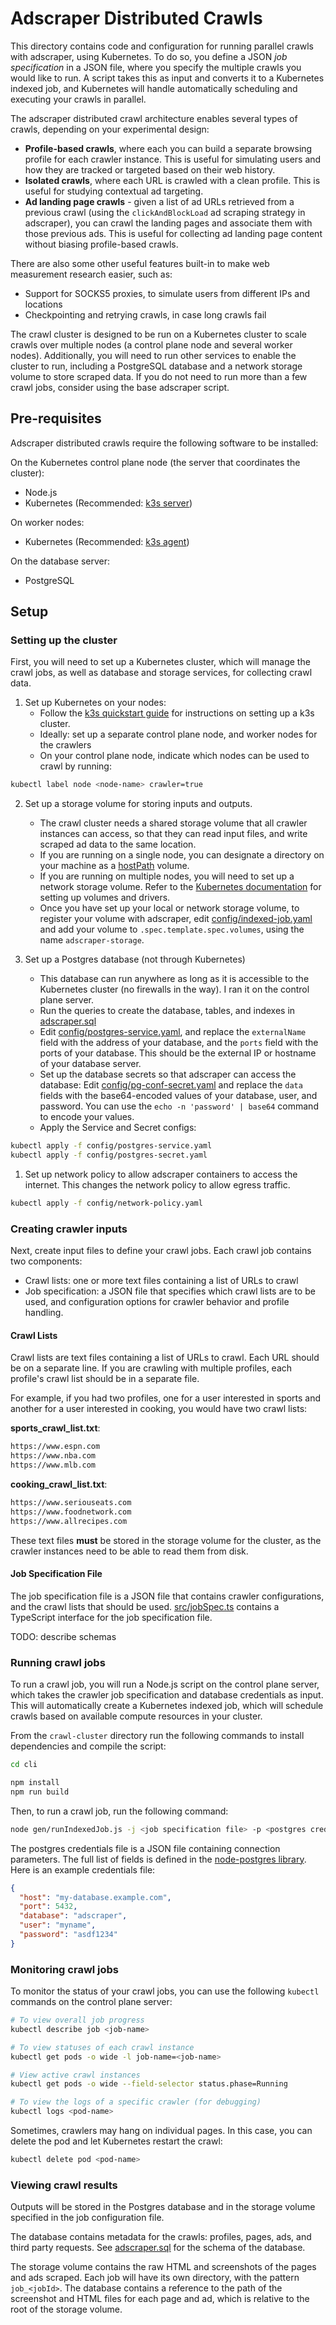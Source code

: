 # Adscraper Distributed Crawls

This directory contains code and configuration for running parallel crawls with
adscraper, using Kubernetes. To do so, you define a JSON
_job specification_ in a JSON file,
where you specify the multiple crawls you would like to run. A script takes
this as input and converts it to a Kubernetes indexed job, and Kubernetes
will handle automatically scheduling and executing your crawls in parallel.

The adscraper distributed crawl architecture enables several types of crawls,
depending on your experimental design:

- **Profile-based crawls**, where each you can build a separate browsing profile
  for each crawler instance. This is useful for simulating users and how they
  are tracked or targeted based on their web history.
- **Isolated crawls**, where each URL is crawled with a clean profile. This is
  useful for studying contextual ad targeting.
- **Ad landing page crawls** - given a list of ad URLs retrieved from a previous
  crawl (using the `clickAndBlockLoad` ad scraping strategy in adscraper),
  you can crawl the landing pages and associate them with those previous
  ads. This is useful for collecting ad landing page content without biasing
  profile-based crawls.

There are also some other useful features built-in to make web measurement
research easier, such as:

- Support for SOCKS5 proxies, to simulate users from different IPs and locations
- Checkpointing and retrying crawls, in case long crawls fail

The crawl cluster is designed to be run on a Kubernetes cluster to scale crawls
over multiple nodes (a control plane node and several worker nodes).
Additionally, you will need to run other
services to enable the cluster to run, including a PostgreSQL database and
a network storage volume to store scraped data.
If you do not need to run more than a few crawl jobs, consider using the
base adscraper script.

## Pre-requisites

Adscraper distributed crawls require the following software to be installed:

On the Kubernetes control plane node (the server that coordinates the cluster):

- Node.js
- Kubernetes (Recommended: [k3s server](https://k3s.io/))

On worker nodes:

- Kubernetes (Recommended: [k3s agent](https://k3s.io/))

On the database server:

- PostgreSQL

## Setup

### Setting up the cluster

First, you will need to set up a Kubernetes cluster, which will manage the
crawl jobs, as well as database and storage services, for collecting crawl data.

1. Set up Kubernetes on your nodes:
   - Follow the [k3s quickstart guide](https://docs.k3s.io/quick-start)
     for instructions on setting up a k3s cluster.
   - Ideally: set up a separate control plane node, and worker nodes for the
     crawlers
   - On your control plane node, indicate which nodes can be used to crawl by running:

```sh
kubectl label node <node-name> crawler=true
```

2. Set up a storage volume for storing inputs and outputs.
    - The crawl cluster needs a shared storage volume that all crawler instances
      can access, so that they can read input files, and write scraped ad data
      to the same location.
    - If you are running on a single node, you can designate a directory on
      your machine as a [hostPath](https://kubernetes.io/docs/concepts/storage/volumes/#hostpath)
      volume.
    - If you are running on multiple nodes, you will need to set up a network
      storage volume. Refer to the [Kubernetes documentation](https://kubernetes.io/docs/concepts/storage/volumes)
      for setting up volumes and drivers.
    - Once you have set up your local or network storage volume,
      to register your volume with adscraper, edit
      [config/indexed-job.yaml](config/indexed-job.yaml)
      and add your volume to `.spec.template.spec.volumes`,
      using the name `adscraper-storage`.

3. Set up a Postgres database (not through Kubernetes)
    - This database can run anywhere as long as it is accessible to the
      Kubernetes cluster (no firewalls in the way). I ran it on the control
      plane server.
    - Run the queries to create the database, tables, and indexes in [adscraper.sql](../adscraper.sql)
    - Edit [config/postgres-service.yaml](config/postgres-service.yaml), and replace
      the `externalName` field with the address of your database,
      and the `ports` field with the ports of your database. This should be the
      external IP or hostname of your database server.
    - Set up the database secrets so that adscraper can access the database:
      Edit [config/pg-conf-secret.yaml](config/pg-conf-secret.yaml) and replace
      the `data` fields with the base64-encoded values of your database, user,
      and password. You can use the `echo -n 'password' | base64` command to
      encode your values.
    - Apply the Service and Secret configs:

```sh
kubectl apply -f config/postgres-service.yaml
kubectl apply -f config/postgres-secret.yaml
```

1. Set up network policy to allow adscraper
   containers to access the internet. This changes the network policy to allow
   egress traffic.

```sh
kubectl apply -f config/network-policy.yaml
```

### Creating crawler inputs

Next, create input files to define your crawl jobs. Each crawl job contains
two components:

- Crawl lists: one or more text files containing a list of URLs to crawl
- Job specification: a JSON file that specifies which crawl lists are to be used,
  and configuration options for crawler behavior and profile handling.

#### Crawl Lists

Crawl lists are text files containing a list of URLs to crawl. Each URL should
be on a separate line. If you are crawling with multiple profiles, each profile's
crawl list should be in a separate file.

For example, if you had two profiles, one for a user interested in sports and
another for a user interested in cooking, you would have two crawl lists:

**sports_crawl_list.txt**:

```txt
https://www.espn.com
https://www.nba.com
https://www.mlb.com
```

**cooking_crawl_list.txt**:

```txt
https://www.seriouseats.com
https://www.foodnetwork.com
https://www.allrecipes.com
```

These text files **must** be stored in the storage volume for the cluster,
as the crawler instances need to be able to read them from disk.

#### Job Specification File

The job specification file is a JSON file that contains crawler configurations,
and the crawl lists that should be used.
[src/jobSpec.ts](src/jobSpec.ts) contains a TypeScript interface for the
job specification file.

TODO: describe schemas

### Running crawl jobs

To run a crawl job, you will run a Node.js script on the control plane server,
which takes the crawler job specification and database credentials as input.
This will automatically create a Kubernetes indexed job, which will
schedule crawls based on available compute resources in your cluster.

From the `crawl-cluster` directory run the following commands to install
dependencies and compile the script:

```sh
cd cli

npm install
npm run build
```

Then, to run a crawl job, run the following command:

```sh
node gen/runIndexedJob.js -j <job specification file> -p <postgres credentials file>
```

The postgres credentials file is a JSON file containing connection parameters.
The full list of fields is defined in the [node-postgres library](https://node-postgres.com/apis/client).
Here is an example credentials file:

```json
{
  "host": "my-database.example.com",
  "port": 5432,
  "database": "adscraper",
  "user": "myname",
  "password": "asdf1234"
}
```

### Monitoring crawl jobs

To monitor the status of your crawl jobs, you can use the following `kubectl`
commands on the control plane server:

```sh
# To view overall job progress
kubectl describe job <job-name>

# To view statuses of each crawl instance
kubectl get pods -o wide -l job-name=<job-name>

# View active crawl instances
kubectl get pods -o wide --field-selector status.phase=Running

# To view the logs of a specific crawler (for debugging)
kubectl logs <pod-name>
```

Sometimes, crawlers may hang on individual pages. In this case, you can delete
the pod and let Kubernetes restart the crawl:

```sh
kubectl delete pod <pod-name>
```


### Viewing crawl results

Outputs will be stored in the Postgres database and in the storage volume
specified in the job configuration file.

The database contains metadata for the crawls: profiles, pages, ads, and
third party requests. See [adscraper.sql](../adscraper.sql)
for the schema of the database.

The storage volume contains the raw HTML and screenshots of the pages and
ads scraped. Each job will have its own directory, with the pattern `job_<jobId>`.
The database contains a reference to the path of the screenshot and HTML files
for each page and ad, which is relative to the root of the storage volume.
